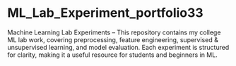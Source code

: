 # ML_Lab_Experiment_portfolio33
Machine Learning Lab Experiments – This repository contains my college ML lab work, covering preprocessing, feature engineering, supervised &amp; unsupervised learning, and model evaluation. Each experiment is structured for clarity, making it a useful resource for students and beginners in ML.
